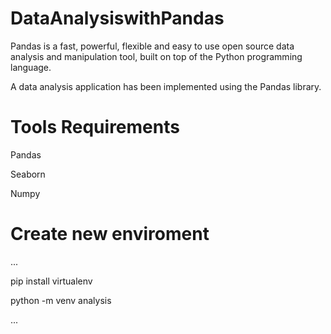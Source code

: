 # DataAnalysiswithPandas
Pandas is a fast, powerful, flexible and easy to use open source data analysis and manipulation tool, built on top of the Python programming language.

A data analysis application has been implemented using the Pandas library.

# Tools Requirements

Pandas

Seaborn

Numpy

# Create new enviroment
...

pip install virtualenv

python -m venv analysis

...
